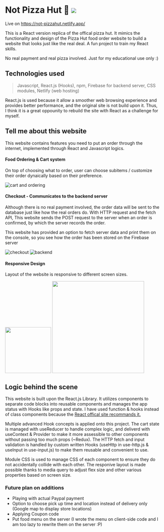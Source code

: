 # Not Pizza Hut 🍕  ![](https://img.shields.io/github/last-commit/yuyuichiu/not-pizza-hut?style=flat-square)
Live on https://not-pizzahut.netlify.app/

This is a React version replica of the offical pizza hut. It mimics the functionality and design of the Pizza Hut food order website to build a website that looks just like the real deal. A fun project to train my React skills.

No real payment and real pizza involved. Just for my educational use only :)

## Technologies used
> Javascript, React.js (Hooks), npm, Firebase for backend server, CSS modules, Netlify (web hosting)

React.js is used because it allow a smoother web browsing experience and provides better performance, and the original site is not build upon it. Thus, I think it is a great oppounity to rebuild the site with React as a challenge for myself.

## Tell me about this website
This website contains features you need to put an order through the internet, implemented through React and Javascript logics.

#### Food Ordering & Cart system
On top of choosing what to order, user can choose subitems / customize their order dynaically based on their preference.

![cart and ordering](https://media.giphy.com/media/H3VnHjgSTqSHNkFRmp/giphy.gif?cid=790b7611815f6ba545faf25a2ae783a474748c0fa948ffd1&rid=giphy.gif&ct=g)


#### Checkout - Communicates to the backend server
Although there is no real payment involved, the order data will be sent to the database just like how the real orders do. With HTTP request and the fetch API, This website sends the POST request to the server when an order is confirmed, by which the server records the order.

This website has provided an option to fetch server data and print them on the console, so you see how the order has been stored on the Firebase server

![checkout](https://media.giphy.com/media/MSSrNptMzzwUcjHxhK/giphy.gif?cid=790b761162669406df0b3eb5de609a01546b64be60746788&rid=giphy.gif&ct=g)
![backend](https://media.giphy.com/media/jrfUwlhKnM0I8F3vEU/giphy.gif?cid=790b761109afdb81cac940c4646ddb4e932946be6a01942b&rid=giphy.gif&ct=g)

#### Responsive Design
Layout of the website is responsive to different screen sizes. 

<div>
  <img src="https://upload.cc/i1/2021/08/22/bm0HnO.jpeg" width="150px" />
  <img src="https://upload.cc/i1/2021/08/22/e0NGyS.png" height="300px" />
</div>

## Logic behind the scene
This website is built upon the React.js Library. It utilizes components to separate code blocks into reusable components and manages the app status with Hooks like props and state. I have used function & hooks instead of class components because the <a href="https://reactjs.org/docs/hooks-faq.html#should-i-use-hooks-classes-or-a-mix-of-both">React offical site recommands it.</a>

Multiple advanced Hook concepts is applied onto this project. The cart state is managed with useReducer to handle complex logic, and deliverd with useContext & Provider to make it more assessible to other components without passing too much props (~Redux). The HTTP fetch and input validation is handled by custom written Hooks (useHttp in use-http.js & useInput in use-input.js) to make them reusable and convenient to use. 

Module CSS is used to manage CSS of each component to ensure they do not accidentally collide with each other. The responive layout is made possible thanks to media query to adjust flex size and other various properties based on screen size.


### Future plan on additions
* Playing with actual Paypal payment
* Option to choose pick up time and location instead of delivery only (Google map to display store locations)
* Applying Coupon code
* Put food menu on the server (I wrote the menu on client-side code and I am too lazy to rewrite them on the server :P)
